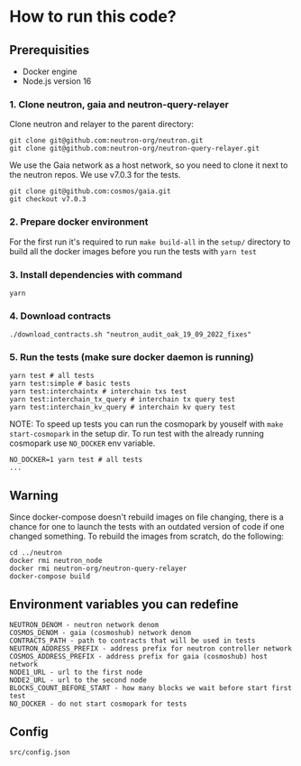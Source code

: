 # How to run this code?

## Prerequisities

- Docker engine
- Node.js version 16

### 1. Clone neutron, gaia and neutron-query-relayer

Clone neutron and relayer to the parent directory:

```shell
git clone git@github.com:neutron-org/neutron.git
git clone git@github.com:neutron-org/neutron-query-relayer.git
```

We use the Gaia network as a host network, so you need to clone it next to the neutron repos. We use v7.0.3 for the tests.

```shell
git clone git@github.com:cosmos/gaia.git
git checkout v7.0.3
```

### 2. Prepare docker environment

For the first run it's required to run `make build-all` in the `setup/` directory to build all the docker images before you run the tests with `yarn test`

### 3. Install dependencies with command

```shell
yarn
```

### 4. Download contracts

```shell
./download_contracts.sh "neutron_audit_oak_19_09_2022_fixes"
```

### 5. Run the tests (make sure docker daemon is running)

```shell
yarn test # all tests
yarn test:simple # basic tests
yarn test:interchaintx # interchain txs test
yarn test:interchain_tx_query # interchain tx query test
yarn test:interchain_kv_query # interchain kv query test
```

NOTE: To speed up tests you can run the cosmopark by youself with `make start-cosmopark` in the setup dir. To run test with the already running cosmopark use `NO_DOCKER` env variable.

```shell
NO_DOCKER=1 yarn test # all tests
...
```

## Warning

Since docker-compose doesn't rebuild images on file changing, there is a chance for one to launch the tests with an
outdated version of code if one changed something. To rebuild the images from scratch, do the following:

```
cd ../neutron
docker rmi neutron_node
docker rmi neutron-org/neutron-query-relayer
docker-compose build
```

## Environment variables you can redefine

```env
NEUTRON_DENOM - neutron network denom
COSMOS_DENOM - gaia (cosmoshub) network denom
CONTRACTS_PATH - path to contracts that will be used in tests
NEUTRON_ADDRESS_PREFIX - address prefix for neutron controller network
COSMOS_ADDRESS_PREFIX - address prefix for gaia (cosmoshub) host network
NODE1_URL - url to the first node
NODE2_URL - url to the second node
BLOCKS_COUNT_BEFORE_START - how many blocks we wait before start first test
NO_DOCKER - do not start cosmopark for tests
```

## Config

```
src/config.json
```
